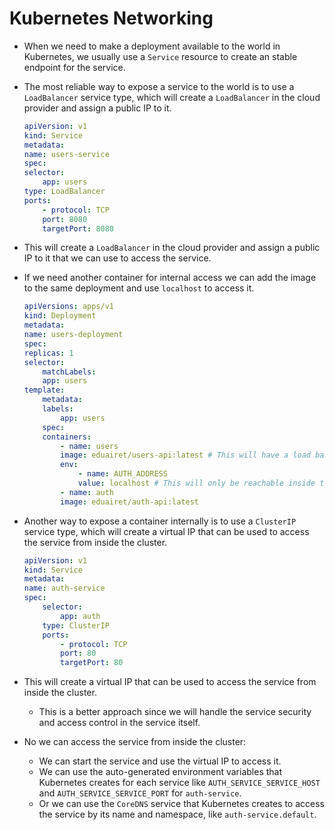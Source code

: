 # Kubernetes Networking

- When we need to make a deployment available to the world in Kubernetes, we usually use a `Service` resource to create an stable endpoint for the service.
- The most reliable way to expose a service to the world is to use a `LoadBalancer` service type, which will create a `LoadBalancer` in the cloud provider and assign a public IP to it.

  ```yaml
  apiVersion: v1
  kind: Service
  metadata:
  name: users-service
  spec:
  selector:
      app: users
  type: LoadBalancer
  ports:
      - protocol: TCP
      port: 8080
      targetPort: 8080
  ```

- This will create a `LoadBalancer` in the cloud provider and assign a public IP to it that we can use to access the service.
- If we need another container for internal access we can add the image to the same deployment and use `localhost` to access it.

  ```yaml
  apiVersions: apps/v1
  kind: Deployment
  metadata:
  name: users-deployment
  spec:
  replicas: 1
  selector:
      matchLabels:
      app: users
  template:
      metadata:
      labels:
          app: users
      spec:
      containers:
          - name: users
          image: eduairet/users-api:latest # This will have a load balancer that will be reachable from the internet
          env:
              - name: AUTH_ADDRESS
              value: localhost # This will only be reachable inside the container
          - name: auth
          image: eduairet/auth-api:latest
  ```

- Another way to expose a container internally is to use a `ClusterIP` service type, which will create a virtual IP that can be used to access the service from inside the cluster.

  ```yaml
  apiVersion: v1
  kind: Service
  metadata:
  name: auth-service
  spec:
      selector:
          app: auth
      type: ClusterIP
      ports:
          - protocol: TCP
          port: 80
          targetPort: 80
  ```

- This will create a virtual IP that can be used to access the service from inside the cluster.
  - This is a better approach since we will handle the service security and access control in the service itself.
- No we can access the service from inside the cluster:
  - We can start the service and use the virtual IP to access it.
  - We can use the auto-generated environment variables that Kubernetes creates for each service like `AUTH_SERVICE_SERVICE_HOST` and `AUTH_SERVICE_SERVICE_PORT` for `auth-service`.
  - Or we can use the `CoreDNS` service that Kubernetes creates to access the service by its name and namespace, like `auth-service.default`.

